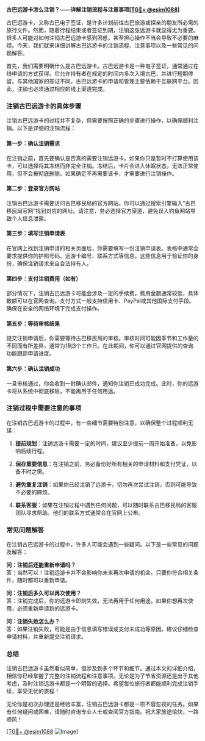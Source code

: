 **古巴远游卡怎么注销？——详解注销流程与注意事项[[TG💪+ @esim1088](https://t.me/s/esim1088)]**

古巴远游卡，又称古巴电子签证，是许多计划前往古巴旅游或探亲的朋友所必需的旅行文件。然而，随着行程结束或者签证到期，注销这张远游卡就显得尤为重要。很多人可能对如何注销古巴远游卡感到困惑，甚至担心操作不当会导致不必要的麻烦。今天，我们就来详细讲解古巴远游卡的注销流程、注意事项以及一些常见的问题解答。

首先，我们需要明确什么是古巴远游卡。古巴远游卡是一种电子签证，通常通过在线申请的方式获得。它允许持有者在规定的时间内多次入境古巴，并进行短期停留。与其他国家的签证不同，古巴远游卡的申请和管理主要依赖于互联网平台。因此，注销也必须通过相应的线上渠道完成。

### 注销古巴远游卡的具体步骤

注销古巴远游卡的过程并不复杂，但需要按照正确的步骤进行操作，以确保顺利注销。以下是详细的注销流程：

#### 第一步：确认注销需求
在注销之前，首先要确认是否真的需要注销远游卡。如果你只是暂时不打算使用该卡，可以选择将其冻结而非完全注销。冻结后，卡片会进入休眠状态，无法正常使用，但不会被彻底删除。如果确定不再需要该卡，才需要进行注销操作。

#### 第二步：登录官方网站
注销古巴远游卡需要访问古巴移民局的官方网站。你可以通过搜索引擎输入“古巴移民局官网”找到对应的网址。请注意，务必选择官方渠道，避免误入钓鱼网站导致个人信息泄露。

#### 第三步：填写注销申请表
在官网上找到注销申请的相关页面后，你需要填写一份注销申请表。表格中通常会要求提供你的护照号码、远游卡编号、联系方式等信息。这些信息用于验证你的身份，确保注销请求来自合法持有人。

#### 第四步：支付注销费用（如有）
部分情况下，注销古巴远游卡可能会涉及一定的手续费。费用金额通常较低，具体数额可以在官网查询。支付方式一般支持信用卡、PayPal或其他国际支付手段。确保在安全的网络环境下完成支付操作。

#### 第五步：等待审核结果
提交注销申请后，你需要等待古巴移民局的审核。审核时间可能因季节和工作量的不同而有所差异，通常为1到3个工作日。在此期间，你可以通过官网提供的查询功能跟踪申请进度。

#### 第六步：确认注销成功
一旦审核通过，你会收到一封确认邮件，通知你注销已成功完成。此时，你的远游卡将从系统中彻底移除，不能再用于任何用途。

### 注销过程中需要注意的事项

在注销古巴远游卡的过程中，有一些细节需要特别注意，以确保整个过程顺利无误：

1. **提前规划**：注销远游卡需要一定的时间，建议至少提前一周开始准备，以免影响后续行程。
   
2. **保存重要信息**：在注销之前，务必备份好所有相关的申请材料和支付凭证，以备不时之需。

3. **避免重复注销**：如果你已经注销了远游卡，切勿再次尝试注销，否则可能导致不必要的麻烦。

4. **联系客服**：如果在注销过程中遇到任何问题，可以随时联系古巴移民局的客服团队寻求帮助。他们的联系方式通常会在官网上公布。

### 常见问题解答

在注销古巴远游卡的过程中，许多人可能会遇到一些疑问。以下是一些常见的问题及解答：

**问：注销后还能重新申请吗？**  
答：当然可以！注销远游卡并不会影响你未来再次申请的机会。只要你符合相关条件，随时都可以重新申请。

**问：注销后多久可以再次使用？**  
答：注销完成后，你的远游卡即刻失效，无法再用于任何用途。如果你想再次使用，必须重新申请新的远游卡。

**问：注销失败怎么办？**  
答：如果注销失败，可能是由于信息填写错误或支付未成功等原因。建议仔细检查申请材料，并重新提交注销请求。

### 总结

注销古巴远游卡虽然看似简单，但涉及到多个环节和细节。通过本文的详细介绍，相信你已经掌握了完整的注销流程和注意事项。无论是为了节省资源还是出于其他考虑，及时注销远游卡都是一个明智的选择。希望每位旅行者都能顺利完成注销手续，享受无忧的旅程！

无论你是初次办理还是经验丰富，注销古巴远游卡都是一项不容忽视的任务。如果有任何疑问或困难，请随时咨询专业人士或查阅官方指南。祝大家旅途愉快，一路顺风！

[[TG💪+ @esim1088](https://t.me/s/esim1088) ![Image](https://i.postimg.cc/4NQfJmqS/Snipaste-2025-05-13-00-14-12.png)]